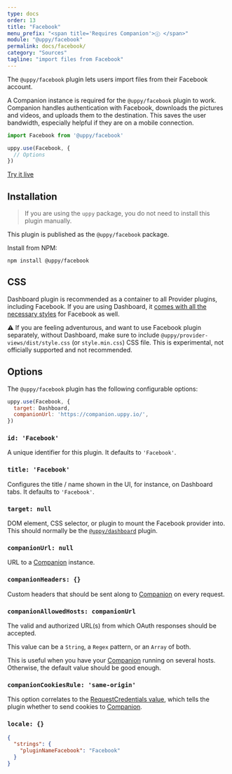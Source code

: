 ```yaml
---
type: docs
order: 13
title: "Facebook"
menu_prefix: "<span title='Requires Companion'>ⓒ </span>"
module: "@uppy/facebook"
permalink: docs/facebook/
category: "Sources"
tagline: "import files from Facebook"
---
```


The `@uppy/facebook` plugin lets users import files from their Facebook account.

A Companion instance is required for the `@uppy/facebook` plugin to work. Companion handles authentication with Facebook, downloads the pictures and videos, and uploads them to the destination. This saves the user bandwidth, especially helpful if they are on a mobile connection.

```js
import Facebook from '@uppy/facebook'

uppy.use(Facebook, {
  // Options
})
```

<a class="TryButton" href="/examples/dashboard/">Try it live</a>

## Installation

> If you are using the `uppy` package, you do not need to install this plugin manually.

This plugin is published as the `@uppy/facebook` package.

Install from NPM:

```shell
npm install @uppy/facebook
```

## CSS

Dashboard plugin is recommended as a container to all Provider plugins, including Facebook. If you are using Dashboard, it [comes with all the necessary styles](/docs/dashboard/#CSS) for Facebook as well.

⚠️ If you are feeling adventurous, and want to use Facebook plugin separately, without Dashboard, make sure to include `@uppy/provider-views/dist/style.css` (or `style.min.css`) CSS file. This is experimental, not officially supported and not recommended.

## Options

The `@uppy/facebook` plugin has the following configurable options:

```js
uppy.use(Facebook, {
  target: Dashboard,
  companionUrl: 'https://companion.uppy.io/',
})
```

### `id: 'Facebook'`

A unique identifier for this plugin. It defaults to `'Facebook'`.

### `title: 'Facebook'`

Configures the title / name shown in the UI, for instance, on Dashboard tabs. It defaults to `'Facebook'`.

### `target: null`

DOM element, CSS selector, or plugin to mount the Facebook provider into. This should normally be the [`@uppy/dashboard`](/docs/dashboard) plugin.

### `companionUrl: null`

URL to a [Companion](/docs/companion) instance.

### `companionHeaders: {}`

Custom headers that should be sent along to [Companion](/docs/companion) on every request.

### `companionAllowedHosts: companionUrl`

The valid and authorized URL(s) from which OAuth responses should be accepted.

This value can be a `String`, a `Regex` pattern, or an `Array` of both.

This is useful when you have your [Companion](/docs/companion) running on several hosts. Otherwise, the default value should be good enough.

### `companionCookiesRule: 'same-origin'`

This option correlates to the [RequestCredentials value](https://developer.mozilla.org/en-US/docs/Web/API/Request/credentials), which tells the plugin whether to send cookies to [Companion](/docs/companion).

### `locale: {}`

```json
{
  "strings": {
    "pluginNameFacebook": "Facebook"
  }
}
```

